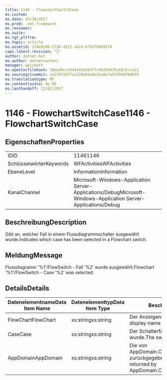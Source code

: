 ```yaml
---
title: 1146 - FlowchartSwitchCase
ms.custom: 
ms.date: 03/30/2017
ms.prod: .net-framework
ms.reviewer: 
ms.suite: 
ms.tgt_pltfrm: 
ms.topic: article
ms.assetid: 274e9209-1720-4512-a615-e742f00895f4
caps.latest.revision: "2"
author: dotnet-bot
ms.author: dotnetcontent
manager: wpickett
ms.openlocfilehash: 38aa40cce344141deb3f7c9d25d435a18c5cce21
ms.sourcegitcommit: ce279f2d7fe2220e6ea0a25a8a7a5370ddf8d9f0
ms.translationtype: MT
ms.contentlocale: de-DE
ms.lasthandoff: 12/02/2017
---
```

# <a name="1146---flowchartswitchcase"></a><span data-ttu-id="1da84-102">1146 - FlowchartSwitchCase</span><span class="sxs-lookup"><span data-stu-id="1da84-102">1146 - FlowchartSwitchCase</span></span>
## <a name="properties"></a><span data-ttu-id="1da84-103">Eigenschaften</span><span class="sxs-lookup"><span data-stu-id="1da84-103">Properties</span></span>  
  
|||  
|-|-|  
|<span data-ttu-id="1da84-104">ID</span><span class="sxs-lookup"><span data-stu-id="1da84-104">ID</span></span>|<span data-ttu-id="1da84-105">1146</span><span class="sxs-lookup"><span data-stu-id="1da84-105">1146</span></span>|  
|<span data-ttu-id="1da84-106">Schlüsselwörter</span><span class="sxs-lookup"><span data-stu-id="1da84-106">Keywords</span></span>|<span data-ttu-id="1da84-107">WFActivities</span><span class="sxs-lookup"><span data-stu-id="1da84-107">WFActivities</span></span>|  
|<span data-ttu-id="1da84-108">Ebene</span><span class="sxs-lookup"><span data-stu-id="1da84-108">Level</span></span>|<span data-ttu-id="1da84-109">Information</span><span class="sxs-lookup"><span data-stu-id="1da84-109">Information</span></span>|  
|<span data-ttu-id="1da84-110">Kanal</span><span class="sxs-lookup"><span data-stu-id="1da84-110">Channel</span></span>|<span data-ttu-id="1da84-111">Microsoft-Windows-Application Server-Applications/Debug</span><span class="sxs-lookup"><span data-stu-id="1da84-111">Microsoft-Windows-Application Server-Applications/Debug</span></span>|  
  
## <a name="description"></a><span data-ttu-id="1da84-112">Beschreibung</span><span class="sxs-lookup"><span data-stu-id="1da84-112">Description</span></span>  
 <span data-ttu-id="1da84-113">Gibt an, welcher Fall in einem Flussdiagrammschalter ausgewählt wurde.</span><span class="sxs-lookup"><span data-stu-id="1da84-113">Indicates which case has been selected in a Flowchart switch.</span></span>  
  
## <a name="message"></a><span data-ttu-id="1da84-114">Meldung</span><span class="sxs-lookup"><span data-stu-id="1da84-114">Message</span></span>  
 <span data-ttu-id="1da84-115">Flussdiagramm '%1'/FlowSwitch - Fall '%2' wurde ausgewählt.</span><span class="sxs-lookup"><span data-stu-id="1da84-115">Flowchart '%1'/FlowSwitch - Case '%2' was selected.</span></span>  
  
## <a name="details"></a><span data-ttu-id="1da84-116">Details</span><span class="sxs-lookup"><span data-stu-id="1da84-116">Details</span></span>  
  
|<span data-ttu-id="1da84-117">Datenelementname</span><span class="sxs-lookup"><span data-stu-id="1da84-117">Data Item Name</span></span>|<span data-ttu-id="1da84-118">Datenelementtyp</span><span class="sxs-lookup"><span data-stu-id="1da84-118">Data Item Type</span></span>|<span data-ttu-id="1da84-119">Beschreibung</span><span class="sxs-lookup"><span data-stu-id="1da84-119">Description</span></span>|  
|--------------------|--------------------|-----------------|  
|<span data-ttu-id="1da84-120">FlowChart</span><span class="sxs-lookup"><span data-stu-id="1da84-120">FlowChart</span></span>|<span data-ttu-id="1da84-121">xs:string</span><span class="sxs-lookup"><span data-stu-id="1da84-121">xs:string</span></span>|<span data-ttu-id="1da84-122">Der Anzeigename des FlowChart.</span><span class="sxs-lookup"><span data-stu-id="1da84-122">The display name of the FlowChart.</span></span>|  
|<span data-ttu-id="1da84-123">Case</span><span class="sxs-lookup"><span data-stu-id="1da84-123">Case</span></span>|<span data-ttu-id="1da84-124">xs:string</span><span class="sxs-lookup"><span data-stu-id="1da84-124">xs:string</span></span>|<span data-ttu-id="1da84-125">Der Schalterfall, der ausgewählt wurde.</span><span class="sxs-lookup"><span data-stu-id="1da84-125">The switch case that selected.</span></span>|  
|<span data-ttu-id="1da84-126">AppDomain</span><span class="sxs-lookup"><span data-stu-id="1da84-126">AppDomain</span></span>|<span data-ttu-id="1da84-127">xs:string</span><span class="sxs-lookup"><span data-stu-id="1da84-127">xs:string</span></span>|<span data-ttu-id="1da84-128">Die von AppDomain.CurrentDomain.FriendlyName zurückgegebene Zeichenfolge.</span><span class="sxs-lookup"><span data-stu-id="1da84-128">The string returned by AppDomain.CurrentDomain.FriendlyName.</span></span>|
